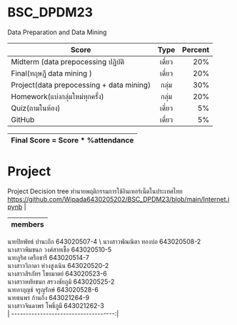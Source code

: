 # BSC_DPDM23
Data Preparation and Data Mining


| Score       | Type           | Percent  |
| ------------- |:-------------:| -----:|
|Midterm (data prepocessing ปฏิบัติ  | เดี่ยว | 20% |
| Final(ทฤษฎี data mining )    | เดี่ยว  |  20% |
| Project(data prepocessing + data mining) | กลุ่ม | 30%|
| Homework(แบ่งกลุ่มใหม่ทุกครั้ง) | กลุ่ม | 20%|
| Quiz(ถามในห้อง) | เดี่ยว | 5%|
| GitHub | เดี่ยว | 5%|


|Final Score = Score * %attendance |
| ------------------------------------:|

# Project 
Project Decision tree  ทำนายพฤติกรรมการใช้อินเทอร์เน็ตในประเทศไทย
https://github.com/Wipada6430205202/BSC_DPDM23/blob/main/Internet.ipynb | 

| members |
|----------|
นายปิยพัทธ์     ปานะถึก     643020507-4 \ 
นางสาวพัณณิตา ทองบ่อ      643020508-2  \
นางสาวพิมชนก  วงศ์สายเชื้อ  643020510-5  \
นายภูริศ         เครือชารี     643020514-7  \
นางสาววิภาดา   ห่วงสูงเนิน   643020520-2 \
นางสาวสิรภัทร   ไชยมาตย์    643020523-6 \
นางสาวหทัยชนก สรวงชัยภูมิ   643020525-2 \
นายอาฤญช์      จรูญรักษ์     643020528-6  \
นายธนพร        ก้านกิ่ง      643021264-9  \
นางสาวจินดาพร  โพธิ์ภูมี      643021262-3  \
| ------------------------------------:|

